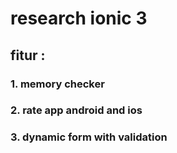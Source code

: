# research ionic 3

## fitur :


### 1. memory checker
### 2. rate app android and ios
### 3. dynamic form with validation
